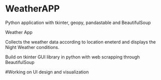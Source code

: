 # WeatherAPP
Python application with tkinter, geopy, pandastable and BeautifulSoup 

Weather App

Collects the weather data according to location eneterd and displays the Night Weather conditions.

Build on tkinter GUI library in python with web scrapping through BeautifulSoup

#Working on UI design and visualization
